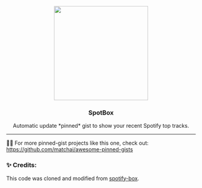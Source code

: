 <p align='center'>
  <a href="https://gist.github.com/Kiel-H-Byrne/0b6d01415801c747c88b803e045e1cb0"><img width="250" src="https://user-images.githubusercontent.com/10740043/103472132-b0cbb100-4dc4-11eb-97a2-4261c4c5c4f5.png"></a>
  <h3 align="center">SpotBox</h3>
  <p align="center">Automatic update *pinned* gist to show your recent Spotify top tracks.</p>
</p>



---
📌✨ For more pinned-gist projects like this one, check out: <https://github.com/matchai/awesome-pinned-gists>

### ✨ Credits:
This code was cloned and modified from [spotify-box](https://github.com/izayl/spotify-box).
